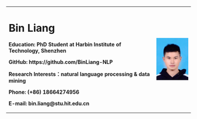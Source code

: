 <table border="0">
  <tr>
    <td width="80%">
      <h1>Bin Liang</h1>
      <p><b>Education: PhD Student at Harbin Institute of Technology, Shenzhen</b></p>
      <p><b>GitHub: https://github.com/BinLiang-NLP</b></p>
      <p><b>Research Interests：natural language processing & data mining</b></p>
      <p><b>Phone: (+86) 18664274956</b></p>
      <p><b>E-mail: bin.liang@stu.hit.edu.cn</b></p>
    </td>
    <td width="20%">
      <img src="/binliang.jpeg" width="100%">
    </td>
  </tr>
</table>

